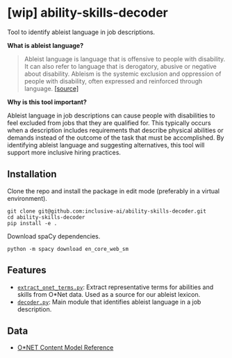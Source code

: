 # [wip] ability-skills-decoder
Tool to identify ableist language in job descriptions.

**What is ableist language?**

> Ableist language is language that is offensive to people with disability. It can also refer to language that is derogatory, abusive or negative about disability. Ableism is the systemic exclusion and oppression of people with disability, often expressed and reinforced through language. [[source]](https://pwd.org.au/resources/disability-info/language-guide/ableist-language/)

**Why is this tool important?**

Ableist language in job descriptions can cause people with disabilities to feel excluded from jobs that they are qualified for. This typically occurs when a description includes requirements that describe physical abilities or demands instead of the outcome of the task that must be accomplished. By identifying ableist language and suggesting alternatives, this tool will support more inclusive hiring practices.

## Installation

Clone the repo and install the package in edit mode (preferably in a virtual environment).
```
git clone git@github.com:inclusive-ai/ability-skills-decoder.git
cd ability-skills-decoder
pip install -e .
```

Download spaCy dependencies.
```
python -m spacy download en_core_web_sm
```

## Features

* [`extract_onet_terms.py`](ability_skills_decoder/extract_terms.py): Extract representative terms for abilities and skills from O*Net data. Used as a source for our ableist lexicon.
* [`decoder.py`](ability_skills_decoder/decoder.py): Main module that identifies ableist language in a job description.

## Data
* [O*NET Content Model Reference](https://www.onetcenter.org/dictionary/25.2/text/content_model_reference.html)